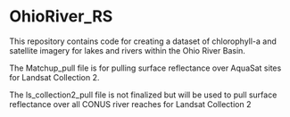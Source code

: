 # OhioRiver_RS
This repository contains code for creating a dataset of chlorophyll-a and satellite imagery for lakes and rivers within the Ohio River Basin. 

The Matchup_pull file is for pulling surface reflectance over AquaSat sites for Landsat Collection 2. 

The ls_collection2_pull file is not finalized but will be used to pull surface reflectance over all CONUS river reaches for Landsat Collection 2
